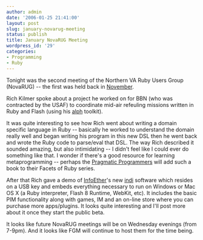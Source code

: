 ```yaml
---
author: admin
date: '2006-01-25 21:41:00'
layout: post
slug: january-novarug-meeting
status: publish
title: January NovaRUG Meeting
wordpress_id: '29'
categories:
- Programming
- Ruby
---
```


Tonight was the second meeting of the Northern VA Ruby Users Group
(NovaRUG) -- the first was held back in
[November](http://seanmountcastle.com/articles/2005/11/17/nova-jug-special-session).

Rich Kilmer spoke about a project he worked on for BBN (who was
contracted by the USAF) to coordinate mid-air refeuling missions written
in Ruby and Flash (using his
[alph](http://richkilmer.blogs.com/ether/2004/10/alph_code_relea.html)
toolkit).

It was quite interesting to see how Rich went about writing a domain
specific language in Ruby -- basically he worked to understand the
domain really well and began writing his program in this new DSL then he
went back and wrote the Ruby code to parse/eval that DSL. The way Rich
described it sounded amazing, but also intimidating -- I didn't feel
like I could ever do something like that. I wonder if there's a good
resource for learning metaprogramming -- perhaps the [Pragmatic
Programmers](http://www.pragmaticprogrammer.com) will add such a book to
their Facets of Ruby series.

After that Rich gave a demo of [InfoEther](http://www.infoether.com)'s
new [indi](http://www.getindi.com/) software which resides on a USB key
and embeds everything necessary to run on Windows or Mac OS X (a Ruby
interpreter, Flash 8 Runtime, WebKit, etc). It includes the basic PIM
functionality along with games, IM and an on-line store where you can
purchase more apps/plugins. It looks quite interesting and I'll post
more about it once they start the public beta.

It looks like future NovaRUG meetings will be on Wednesday evenings
(from 7-9pm). And it looks like FGM will continue to host them for the
time being.
